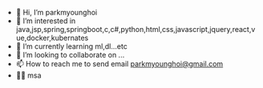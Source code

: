- 👋 Hi, I’m parkmyounghoi
- 👀 I’m interested in java,jsp,spring,springboot,c,c#,python,html,css,javascript,jquery,react,vue,docker,kubernates
- 🌱 I’m currently learning ml,dl...etc
- 💞️ I’m looking to collaborate on ...
- 📫 How to reach me to send email parkmyounghoi@gmail.com
- 👰🧕 msa

